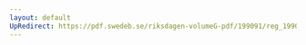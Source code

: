```yaml
---
layout: default
UpRedirect: https://pdf.swedeb.se/riksdagen-volumeG-pdf/199091/reg_199091/reg_199091_1135.pdf
---
```

